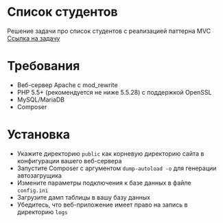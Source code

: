 # Список студентов

Решение задачи про список студентов с реализацией паттерна MVC <br>
[Ссылка на задачу](https://github.com/codedokode/pasta/blob/master/student-list.md)

# Требования
  - Веб-сервер Apache с mod_rewrite
  - PHP 5.5+ (рекомендуется не ниже 5.5.28) c поддержкой OpenSSL
  - MySQL/MariaDB
  - Composer

# Установка
  - Укажите директорию `public` как корневую директорию сайта в конфигурации вашего веб-сервера
  - Запустите Composer с аргументом `dump-autoload -o` для генерации автозагрущика
  - Измените параметры подключения к базе данных в файле `config.ini`
  - Загрузите дамп таблицы в вашу базу данных
  - Убедитесь, что веб-приложение имеет право на запись в директорию `logs`
